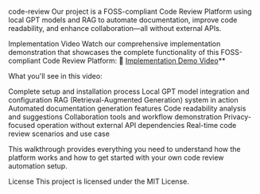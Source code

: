 code-review
Our project is a FOSS-compliant Code Review Platform using local GPT models and RAG to automate documentation, improve code readability, and enhance collaboration—all without external APIs.

Implementation Video
Watch our comprehensive implementation demonstration that showcases the complete functionality of this FOSS-compliant Code Review Platform:
🎥 [Implementation Demo Video](https://youtu.be/KkYbPWbMy5A)**

What you'll see in this video:

Complete setup and installation process
Local GPT model integration and configuration
RAG (Retrieval-Augmented Generation) system in action
Automated documentation generation features
Code readability analysis and suggestions
Collaboration tools and workflow demonstration
Privacy-focused operation without external API dependencies
Real-time code review scenarios and use case

This walkthrough provides everything you need to understand how the platform works and how to get started with your own code review automation setup.

License
This project is licensed under the MIT License. 


